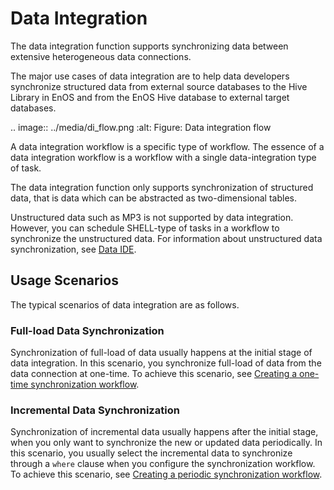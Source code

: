 # Data Integration

The data integration function supports synchronizing data between extensive heterogeneous data connections.

The major use cases of data integration are to help data developers synchronize structured data from external source databases to the Hive Library in EnOS and from the EnOS Hive database to external target databases.

.. image:: ../media/di_flow.png
   :alt: Figure: Data integration flow

A data integration workflow is a specific type of workflow. The essence of a data integration workflow is a workflow with a single data-integration type of task.

The data integration function only supports synchronization of structured data, that is data which can be abstracted as two-dimensional tables.

Unstructured data such as MP3 is not supported by data integration. However, you can schedule SHELL-type of tasks in a workflow to synchronize the unstructured data. For information about unstructured data synchronization, see [Data IDE](../data_ide/dataide_overview).

## Usage Scenarios

The typical scenarios of data integration are as follows.

### Full-load Data Synchronization

Synchronization of full-load of data usually happens at the initial stage of data integration. In this scenario, you synchronize full-load of data from the data connection at one-time. To achieve this scenario, see [Creating a one-time synchronization workflow](creating_scratch_onetime).

### Incremental Data Synchronization

Synchronization of incremental data usually happens after the initial stage, when you only want to synchronize the new or updated data periodically. In this scenario, you usually select the incremental data to synchronize through a `where` clause when you configure the synchronization workflow. To achieve this scenario, see [Creating a periodic synchronization workflow](creating_scratch_periodic).
